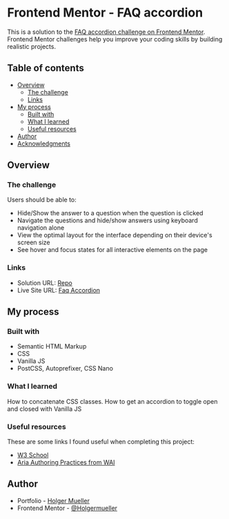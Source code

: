 # Frontend Mentor - FAQ accordion

This is a solution to the [FAQ accordion challenge on Frontend Mentor](https://www.frontendmentor.io/challenges/faq-accordion-wyfFdeBwBz). Frontend Mentor challenges help you improve your coding skills by building realistic projects.

## Table of contents

- [Overview](#overview)
  - [The challenge](#the-challenge)
  - [Links](#links)
- [My process](#my-process)
  - [Built with](#built-with)
  - [What I learned](#what-i-learned)
  - [Useful resources](#useful-resources)
- [Author](#author)
- [Acknowledgments](#acknowledgments)

## Overview

### The challenge

Users should be able to:

- Hide/Show the answer to a question when the question is clicked
- Navigate the questions and hide/show answers using keyboard navigation alone
- View the optimal layout for the interface depending on their device's screen size
- See hover and focus states for all interactive elements on the page

### Links

- Solution URL: [Repo](https://github.com/Holgermueller/faq-accordion)
- Live Site URL: [Faq Accordion](https://holgermueller.github.io/faq-accordion/)

## My process

### Built with

- Semantic HTML Markup
- CSS
- Vanilla JS
- PostCSS, Autoprefixer, CSS Nano

### What I learned

How to concatenate CSS classes.
How to get an accordion to toggle open and closed with Vanilla JS

### Useful resources

These are some links I found useful when completing this project:

- [W3 School](https://www.w3schools.com/howto/howto_js_accordion.asp)
- [Aria Authoring Practices from WAI](https://www.w3.org/WAI/ARIA/apg/patterns/accordion/examples/accordion/)

## Author

- Portfolio - [Holger Mueller](https://holgermueller.github.io/portfolio/)
- Frontend Mentor - [@Holgermueller](https://www.frontendmentor.io/profile/Holgermueller)
